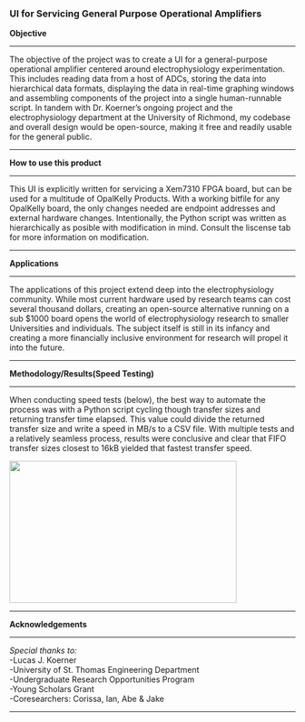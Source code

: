 ### UI for Servicing General Purpose Operational Amplifiers

**Objective**
***

The objective of the project was to create a UI for a general-purpose operational amplifier centered around electrophysiology experimentation. This includes reading data from a host of ADCs, storing the data into hierarchical data formats, displaying the data in real-time graphing windows and assembling components of the project into a single human-runnable script. In tandem with Dr. Koerner’s ongoing project and the electrophysiology department at the University of Richmond, my codebase and overall design would be open-source, making it free and readily usable for the general public.

***
**How to use this product**
***

This UI is explicitly written for servicing a Xem7310 FPGA board, but can be used for a multitude of OpalKelly Products. With a working bitfile for any OpalKelly board, the only changes needed are endpoint addresses and external hardware changes. Intentionally, the Python script was written as hierarchically as posible with modification in mind. Consult the liscense tab for more information on modification.

***
**Applications**
***

The applications of this project extend deep into the electrophysiology community. While most current hardware used by research teams can cost several thousand dollars, creating an open-source alternative running on a sub $1000 board opens the world of electrophysiology research to smaller Universities and individuals. The subject itself is still in its infancy and creating a more financially inclusive environment for research will propel it into the future.

***
**Methodology/Results(Speed Testing)**
***

When conducting speed tests (below), the best way to automate the process was with a Python script cycling though transfer sizes and returning transfer time elapsed. This value could divide the returned transfer size and write a speed in MB/s to a CSV file. With multiple tests and a relatively seamless process, results were conclusive and clear that FIFO transfer sizes closest to 16kB yielded that fastest transfer speed.

<img src="https://user-images.githubusercontent.com/78660740/127703939-505e441f-8625-467c-a1ab-aa91157dd2dc.png" width = "400" height = "250">


***
**Acknowledgements**
***

*Special thanks to:* <br />
-Lucas J. Koerner <br />
-University of St. Thomas Engineering Department <br />
-Undergraduate Research Opportunities Program <br />
-Young Scholars Grant <br />
-Coresearchers: Corissa, Ian, Abe & Jake <br />

***
